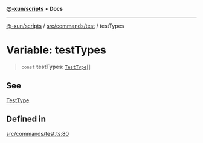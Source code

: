 [**@-xun/scripts**](../../../../README.md) • **Docs**

***

[@-xun/scripts](../../../../README.md) / [src/commands/test](../README.md) / testTypes

# Variable: testTypes

> `const` **testTypes**: [`TestType`](../enumerations/TestType.md)[]

## See

[TestType](../enumerations/TestType.md)

## Defined in

[src/commands/test.ts:80](https://github.com/Xunnamius/xscripts/blob/dab28cbd16e1a8b65bb5fd311af787e2401e7d30/src/commands/test.ts#L80)
